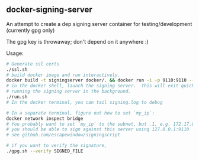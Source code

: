 docker-signing-server
---------------------

An attempt to create a dep signing server container for testing/development (currently gpg only)

The gpg key is throwaway; don't depend on it anywhere :)

Usage:

```bash
# Generate ssl certs
./ssl.sh
# build docker image and run interactively.
docker build -t signingserver docker/. && docker run -i -p 9110:9110 --user cltsign signingserver bash -il
# in the docker shell, launch the signing server.  This will exit quickly, after
# running the signing server in the background.
./run.sh
# In the docker terminal, you can tail signing.log to debug

# In a separate terminal, figure out how to set `my_ip`:
docker network inspect bridge
# You probably want to set `my_ip` to the subnet, but .1, e.g. 172.17.0.1
# you should be able to sign against this server using 127.0.0.1:9110
# see github.com/escapewindow/signingscript

# if you want to verify the signature,
./gpg.sh --verify SIGNED_FILE
